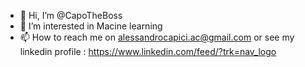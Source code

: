 - 👋 Hi, I’m @CapoTheBoss
- 👀 I’m interested in Macine learning
- 📫 How to reach me on alessandrocapici.ac@gmail.com or see my linkedin profile : https://www.linkedin.com/feed/?trk=nav_logo 

<!---
CapoTheBoss/CapoTheBoss is a ✨ special ✨ repository because its `README.md` (this file) appears on your GitHub profile.
You can click the Preview link to take a look at your changes.
--->
